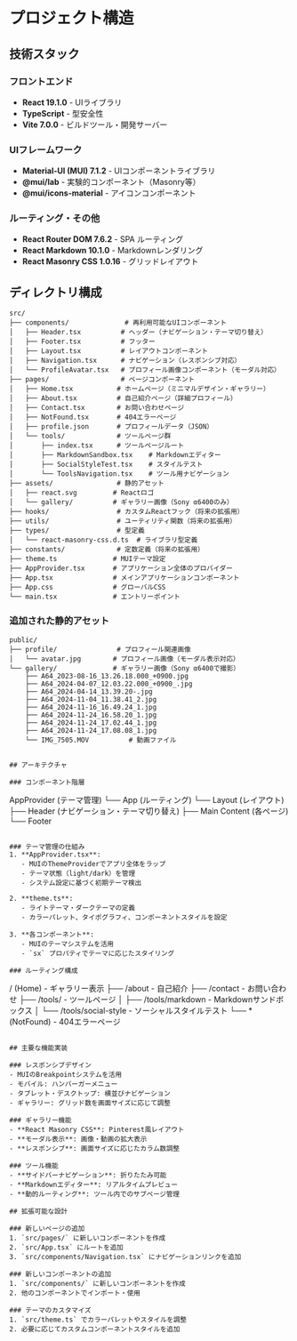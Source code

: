 # プロジェクト構造

## 技術スタック

### フロントエンド
- **React 19.1.0** - UIライブラリ
- **TypeScript** - 型安全性
- **Vite 7.0.0** - ビルドツール・開発サーバー

### UIフレームワーク
- **Material-UI (MUI) 7.1.2** - UIコンポーネントライブラリ
- **@mui/lab** - 実験的コンポーネント（Masonry等）
- **@mui/icons-material** - アイコンコンポーネント

### ルーティング・その他
- **React Router DOM 7.6.2** - SPA ルーティング
- **React Markdown 10.1.0** - Markdownレンダリング
- **React Masonry CSS 1.0.16** - グリッドレイアウト

## ディレクトリ構成

```
src/
├── components/              # 再利用可能なUIコンポーネント
│   ├── Header.tsx          # ヘッダー（ナビゲーション・テーマ切り替え）
│   ├── Footer.tsx          # フッター
│   ├── Layout.tsx          # レイアウトコンポーネント
│   ├── Navigation.tsx      # ナビゲーション（レスポンシブ対応）
│   └── ProfileAvatar.tsx   # プロフィール画像コンポーネント（モーダル対応）
├── pages/                  # ページコンポーネント
│   ├── Home.tsx           # ホームページ（ミニマルデザイン・ギャラリー）
│   ├── About.tsx          # 自己紹介ページ（詳細プロフィール）
│   ├── Contact.tsx        # お問い合わせページ
│   ├── NotFound.tsx       # 404エラーページ
│   ├── profile.json       # プロフィールデータ（JSON）
│   └── tools/             # ツールページ群
│       ├── index.tsx      # ツールページルート
│       ├── MarkdownSandbox.tsx    # Markdownエディター
│       ├── SocialStyleTest.tsx    # スタイルテスト
│       └── ToolsNavigation.tsx    # ツール用ナビゲーション
├── assets/                # 静的アセット
│   ├── react.svg         # Reactロゴ
│   └── gallery/          # ギャラリー画像（Sony α6400のみ）
├── hooks/                 # カスタムReactフック（将来の拡張用）
├── utils/                 # ユーティリティ関数（将来の拡張用）
├── types/                 # 型定義
│   └── react-masonry-css.d.ts  # ライブラリ型定義
├── constants/             # 定数定義（将来の拡張用）
├── theme.ts              # MUIテーマ設定
├── AppProvider.tsx       # アプリケーション全体のプロバイダー
├── App.tsx               # メインアプリケーションコンポーネント
├── App.css               # グローバルCSS
└── main.tsx              # エントリーポイント
```

### 追加された静的アセット
```
public/
├── profile/               # プロフィール関連画像
│   └── avatar.jpg        # プロフィール画像（モーダル表示対応）
└── gallery/              # ギャラリー画像（Sony α6400で撮影）
    ├── A64_2023-08-16_13.26.18.000_+0900.jpg
    ├── A64_2024-04-07_12.03.22.000_+0900_.jpg
    ├── A64_2024-04-14_13.39.20-.jpg
    ├── A64_2024-11-04_11.38.41_2.jpg
    ├── A64_2024-11-16_16.49.24_1.jpg
    ├── A64_2024-11-24_16.58.20_1.jpg
    ├── A64_2024-11-24_17.02.44_1.jpg
    ├── A64_2024-11-24_17.08.08_1.jpg
    └── IMG_7505.MOV          # 動画ファイル
```
```

## アーキテクチャ

### コンポーネント階層
```
AppProvider (テーマ管理)
└── App (ルーティング)
    └── Layout (レイアウト)
        ├── Header (ナビゲーション・テーマ切り替え)
        ├── Main Content (各ページ)
        └── Footer
```

### テーマ管理の仕組み
1. **AppProvider.tsx**: 
   - MUIのThemeProviderでアプリ全体をラップ
   - テーマ状態（light/dark）を管理
   - システム設定に基づく初期テーマ検出

2. **theme.ts**: 
   - ライトテーマ・ダークテーマの定義
   - カラーパレット、タイポグラフィ、コンポーネントスタイルを設定

3. **各コンポーネント**: 
   - MUIのテーマシステムを活用
   - `sx` プロパティでテーマに応じたスタイリング

### ルーティング構成
```
/ (Home) - ギャラリー表示
├── /about - 自己紹介
├── /contact - お問い合わせ
├── /tools/ - ツールページ
│   ├── /tools/markdown - Markdownサンドボックス
│   └── /tools/social-style - ソーシャルスタイルテスト
└── * (NotFound) - 404エラーページ
```

## 主要な機能実装

### レスポンシブデザイン
- MUIのBreakpointシステムを活用
- モバイル: ハンバーガーメニュー
- タブレット・デスクトップ: 横並びナビゲーション
- ギャラリー: グリッド数を画面サイズに応じて調整

### ギャラリー機能
- **React Masonry CSS**: Pinterest風レイアウト
- **モーダル表示**: 画像・動画の拡大表示
- **レスポンシブ**: 画面サイズに応じたカラム数調整

### ツール機能
- **サイドバーナビゲーション**: 折りたたみ可能
- **Markdownエディター**: リアルタイムプレビュー
- **動的ルーティング**: ツール内でのサブページ管理

## 拡張可能な設計

### 新しいページの追加
1. `src/pages/` に新しいコンポーネントを作成
2. `src/App.tsx` にルートを追加
3. `src/components/Navigation.tsx` にナビゲーションリンクを追加

### 新しいコンポーネントの追加
1. `src/components/` に新しいコンポーネントを作成
2. 他のコンポーネントでインポート・使用

### テーマのカスタマイズ
1. `src/theme.ts` でカラーパレットやスタイルを調整
2. 必要に応じてカスタムコンポーネントスタイルを追加
